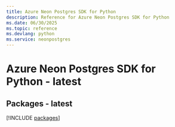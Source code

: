 ```yaml
---
title: Azure Neon Postgres SDK for Python
description: Reference for Azure Neon Postgres SDK for Python
ms.date: 06/30/2025
ms.topic: reference
ms.devlang: python
ms.service: neonpostgres
---
```

# Azure Neon Postgres SDK for Python - latest
## Packages - latest
[!INCLUDE [packages](neon-postgres-index.md)]